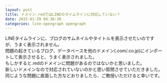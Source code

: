 ```yaml
---
layout: post
title: ドメイン.redではLINEのタイムラインに対応していない？
date: 2015-01-29 04:38:38
categories: line-opengraph opengraph
---
```

<!-- {% raw %} -->
<p>LINEタイムラインに、ブログのサムネイルやタイトルを表示させたいのですが、うまく表示されません。<br>
問題の起きているブログ、データベースを他のドメイン(.com/.co.jp)にインポートして表示させると、うまく表示されました。<br>
もしかすると.redのドメインに問題があるのではないかと思いました。<br>
新しいドメインなので対応されていないのかと思い質問させていただきました。<br>
同じような問題に直面した方などおりましたら、ご教授いただけると幸いです。</p>
<!-- {% endraw %} -->
